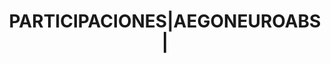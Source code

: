 ---
layout: asset
title: PARTICIPACIONES|AEGONEUROABS|                               
isin: IE00BZ005D22
---